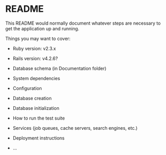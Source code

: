 # README

This README would normally document whatever steps are necessary to get the
application up and running.

Things you may want to cover:

* Ruby version: v2.3.x

* Rails version: v4.2.6?

* Database schema (in Documentation folder)

* System dependencies

* Configuration

* Database creation

* Database initialization

* How to run the test suite

* Services (job queues, cache servers, search engines, etc.)

* Deployment instructions

* ...
